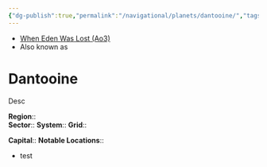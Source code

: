 ```yaml
---
{"dg-publish":true,"permalink":"/navigational/planets/dantooine/","tags":["map","starkiller","planet","unfinished"],"noteIcon":"saber1"}
---
```


- [When Eden Was Lost (Ao3)](https://archiveofourown.org/works/19334440/chapters/45992584)
- Also known as 
# Dantooine
Desc

**Region**::  
**Sector**::
**System**::
**Grid**::

**Capital**::
**Notable Locations**::
- test

